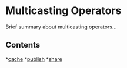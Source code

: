 # Multicasting Operators

Brief summary about multicasting operators...

## Contents
*[cache](cache.md)
*[publish](publish.md)
*[share](share.md)